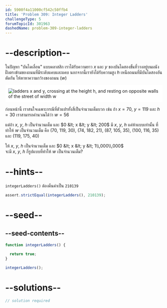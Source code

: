 ```yaml
---
id: 5900f4a11000cf542c50ffb4
title: 'Problem 309: Integer Ladders'
challengeType: 5
forumTopicId: 301963
dashedName: problem-309-integer-ladders
---
```


# --description--


ในปัญหา "บันไดเลื่อน" แบบคลาสสิก เราได้รับความยาว $x$ และ $y$ ของบันไดสองขั้นที่วางอยู่บนผนังฝั่งตรงข้ามของถนนที่มีระดับแคบและแคบ นอกจากนี้เรายังได้รับความสูง $h$ เหนือถนนที่มีบันไดสองอันตัดกัน ให้หาหาความกว้างของถนน ($w$)

<img class="img-responsive center-block" alt="ladders x and y, crossing at the height h, and resting on opposite walls of the street of width w" src="https://cdn.freecodecamp.org/curriculum/project-euler/integer-ladders.gif" style="background-color: white; padding: 10px;">

ก่อนหน้านี้ เราสนใจเฉพาะกรณีที่ตัวแปรทั้งสี่เป็นจำนวนเต็มบวก เช่น ถ้า $x = 70$, $y = 119$ และ $h = 30$ เราสามารถคำนวณได้ว่า $w = 56$

แต่ถ้า $x$, $y$, $h$ เป็นจำนวนเต็ม และ $0 &lt; x &lt; y &lt; 200$ มี $x$, $y$, $h$ แค่ห้าแบบเท่านั้น ที่ทำให้ $w$ เป็นจำนวนเต็ม คือ (70, 119, 30), (74, 182, 21), (87, 105, 35), (100, 116, 35) และ (119, 175, 40)

ให้ $x$, $y$, $h$ เป็นจำนวนเต็ม และ $0 &lt; x &lt; y &lt; 1\\,000\\,000$  
จะมี $x$, $y$, $h$ กี่รูปแบบที่ทำให้ $w$ เป็นจำนวนเต็ม?

# --hints--

`integerLadders()` ต้องคืนค่าเป็น `210139`

```js
assert.strictEqual(integerLadders(), 210139);
```

# --seed--

## --seed-contents--

```js
function integerLadders() {

  return true;
}

integerLadders();
```

# --solutions--

```js
// solution required
```
